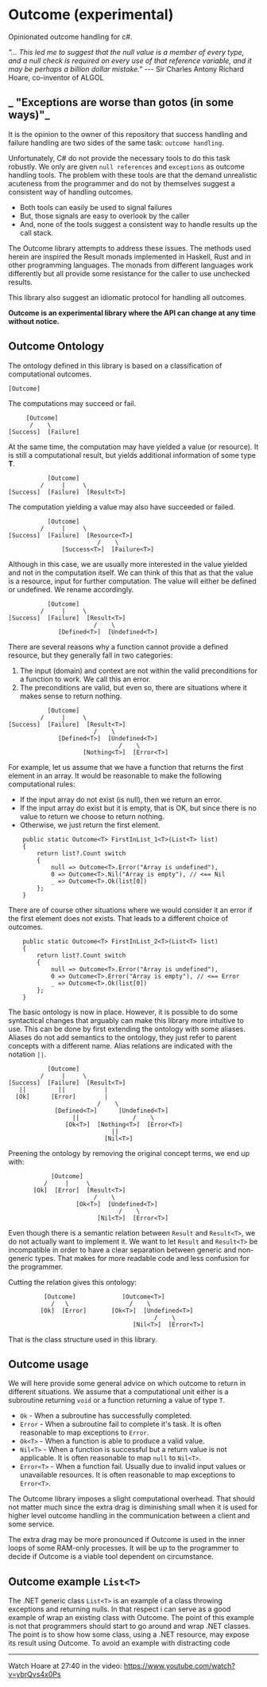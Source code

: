 # Outcome (experimental)

Opinionated outcome handling for c#.

_"... This led me to suggest that the null value is a member of every type, 
and a null check is required on every use of that reference variable, 
and it may be perhaps a billion dollar mistake."_ 
--- Sir Charles Antony Richard Hoare, co-inventor of ALGOL 

_ "Exceptions are worse than gotos (in some ways)"_
--- 
It is the opinion to the owner of this repository that success handling and 
failure handling are two sides of the same task: `outcome handling`.

Unfortunately, C# do not provide the necessary tools to do this task robustly.
We only are given `null references` and `exceptions` as outcome handling tools.
The problem with these tools are that the demand unrealistic acuteness from the programmer and 
do not by themselves suggest a consistent way of handling outcomes.

- Both tools can easily be used to signal failures
- But, those signals are easy to overlook by the caller
- And, none of the tools suggest a consistent way to handle results up the call stack.

The Outcome library attempts to address these issues.
The methods used herein are inspired the Result monads implemented in Haskell, 
Rust and in other programming languages.
The monads from different languages work differently but 
all provide some resistance for the caller to use unchecked results.

This library also suggest an idiomatic protocol for handling all outcomes.

**Outcome is an experimental library where the API can change at any time without notice.**

## Outcome Ontology

The ontology defined in this library is based on a classification of computational outcomes.

```
[Outcome]
```

The computations may succeed or fail.

```
     [Outcome]
      /    \
[Success]  [Failure]   
```
At the same time, the computation may have yielded a value (or resource). It is still a computational result, but yields additional information of some type **T**.
```
           [Outcome]
         /     |     \
[Success]  [Failure]  [Result<T>] 
```
The computation yielding a value may also have succeeded or failed.
```
           [Outcome]
         /     |     \
[Success]  [Failure]  [Resource<T>] 
                         /    \
               [Success<T>]  [Failure<T>]              
```
Although in this case, we are usually more interested in the value yielded and not in the computation itself.
We can think of this that as that the value is a resource, input for further computation.
The value will either be defined or undefined. We rename accordingly.
```
           [Outcome]
         /     |     \
[Success]  [Failure]  [Result<T>] 
                        /    \
              [Defined<T>]  [Undefined<T>]              
```
There are several reasons why a function cannot provide a defined resource, but they generally fall in two categories:
1. The input (domain) and context are not within the valid preconditions for a function to work. We call this an error.
2. The preconditions are valid, but even so, there are situations where it makes sense to return nothing.
```
           [Outcome]
         /     |     \
[Success]  [Failure]  [Result<T>] 
                        /    \
              [Defined<T>]  [Undefined<T>]              
                               /    \
                     [Nothing<T>]  [Error<T>]              
```
For example, let us assume that we have a function that returns the first element in an array.
It would be reasonable to make the following computational rules:
- If the input array do not exist (is null), then we return an error.
- If the input array do exist but it is empty, that is OK, but since there is no value to return we choose to return nothing.
- Otherwise, we just return the first element.
```
    public static Outcome<T> FirstInList_1<T>(List<T> list)
    {
        return list?.Count switch
        {
            null => Outcome<T>.Error("Array is undefined"),
            0 => Outcome<T>.Nil("Array is empty"), // <== Nil
            _ => Outcome<T>.Ok(list[0])
        };
    }
```
There are of course other situations where we would consider it an error if the first element does not exists.
That leads to a different choice of outcomes.
```
    public static Outcome<T> FirstInList_2<T>(List<T> list)
    {
        return list?.Count switch
        {
            null => Outcome<T>.Error("Array is undefined"),
            0 => Outcome<T>.Error("Array is empty"), // <== Error
            _ => Outcome<T>.Ok(list[0])
        };
    }

```
The basic ontology is now in place.
However, it is possible to do some syntactical changes that arguably can make this library more intuitive to use.
This can be done by first extending the ontology with some aliases. 
Aliases do not add semantics to the ontology, they just refer to parent concepts with a different name.
Alias relations are indicated with the notation `||`.
```
           [Outcome]
         /     |     \
[Success]  [Failure]  [Result<T>] 
   ||         ||           |
  [Ok]      [Error]        | 
                         /    \
             [Defined<T>]      [Undefined<T>]              
                  ||               /    \
                [Ok<T>]  [Nothing<T>]  [Error<T>]
                             ||
                           [Nil<T>]              
```
Preening the ontology by removing the original concept terms, we end up with:
```
            [Outcome]
          /     |     \
       [Ok]  [Error]  [Result<T>] 
                        /    \
                   [Ok<T>]  [Undefined<T>]              
                               /    \
                         [Nil<T>]  [Error<T>]              
```
Even though there is a semantic relation between `Result` and `Result<T>`, we do not actually want to implement it.
We want to let `Result` and `Result<T>` be incompatible in order to have a clear separation between generic and non-generic types.
That makes for more readable code and less confusion for the programmer.

Cutting the relation gives this ontology:
```
          [Outcome]             [Outcome<T>]
            /   \                 /    \
         [Ok]  [Error]       [Ok<T>]  [Undefined<T>]              
                                         /    \
                                   [Nil<T>]  [Error<T>]              
```

That is the class structure used in this library.

## Outcome usage
We will here provide some general advice on which outcome to return in different situations.
We assume that a computational unit either is a subroutine returning `void` or 
a function returning a value of type `T`.

- `Ok` - When a subroutine has successfully completed.
- `Error` - When a subroutine fail to complete it's task. It is often reasonable to map exceptions to `Error`.
- `Ok<T>` - When a function is able to produce a valid value.
- `Nil<T>` - When a function is successful but a return value is not applicable. It is often reasonable to map `null` to `Nil<T>`.
- `Error<T>` - When a function fail. Usually due to invalid input values or unavailable resources.  It is often reasonable to map exceptions to `Error<T>`.

The Outcome library imposes a slight computational overhead.
That should not matter much since the extra drag is diminishing small when it is used for 
higher level outcome handling in the communication between a client and some service. 

The extra drag may be more pronounced if Outcome is used in the inner loops of some RAM-only processes.
It will be up to the programmer to decide if Outcome is a viable tool dependent on circumstance.  

## Outcome example `List<T>`

The .NET generic class `List<T>` is an example of a class throwing exceptions and returning nulls.
In that respect i can serve as a good example of wrap an existing class with Outcome.
The point of this example is not that programmers should start to go around and wrap .NET classes.
The point is to show how some class, using a .NET resource, may expose its result using Outcome.
To avoid an example with distracting code


---
Watch Hoare at 27:40 in the video: https://www.youtube.com/watch?v=ybrQvs4x0Ps 
